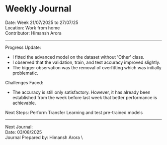 # Weekly Journal 

Date: Week 21/07/2025 to 27/07/25 \
Location: Work from home \
Contributor: Himansh Arora
________________________________________
Progress Update:
- I fitted the advanced model on the dataset without 'Other' class.
- I observed that the validation, train, and test accuracy improved slightly.
- The bigger observation was the removal of overfitting which was initially problematic.

Challenges Faced: 
- The accuracy is still only satisfactory. However, it has already been established from the week before last week that better performance is achievable.

Next Steps: Perform Transfer Learning and test pre-trained models
________________________________________
Next Journal: \
Date: 03/08/2025 \
Journal Prepared by: Himansh Arora \